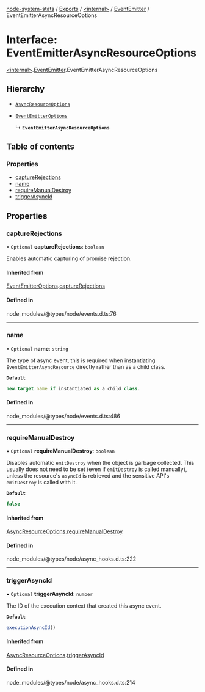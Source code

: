 [node-system-stats](../README.md) / [Exports](../modules.md) / [\<internal\>](../modules/internal_.md) / [EventEmitter](../modules/internal_.EventEmitter.md) / EventEmitterAsyncResourceOptions

# Interface: EventEmitterAsyncResourceOptions

[\<internal\>](../modules/internal_.md).[EventEmitter](../modules/internal_.EventEmitter.md).EventEmitterAsyncResourceOptions

## Hierarchy

- [`AsyncResourceOptions`](internal_.AsyncResourceOptions.md)

- [`EventEmitterOptions`](internal_.EventEmitterOptions.md)

  ↳ **`EventEmitterAsyncResourceOptions`**

## Table of contents

### Properties

- [captureRejections](internal_.EventEmitter.EventEmitterAsyncResourceOptions.md#capturerejections)
- [name](internal_.EventEmitter.EventEmitterAsyncResourceOptions.md#name)
- [requireManualDestroy](internal_.EventEmitter.EventEmitterAsyncResourceOptions.md#requiremanualdestroy)
- [triggerAsyncId](internal_.EventEmitter.EventEmitterAsyncResourceOptions.md#triggerasyncid)

## Properties

### captureRejections

• `Optional` **captureRejections**: `boolean`

Enables automatic capturing of promise rejection.

#### Inherited from

[EventEmitterOptions](internal_.EventEmitterOptions.md).[captureRejections](internal_.EventEmitterOptions.md#capturerejections)

#### Defined in

node_modules/@types/node/events.d.ts:76

___

### name

• `Optional` **name**: `string`

The type of async event, this is required when instantiating `EventEmitterAsyncResource`
directly rather than as a child class.

**`Default`**

```ts
new.target.name if instantiated as a child class.
```

#### Defined in

node_modules/@types/node/events.d.ts:486

___

### requireManualDestroy

• `Optional` **requireManualDestroy**: `boolean`

Disables automatic `emitDestroy` when the object is garbage collected.
This usually does not need to be set (even if `emitDestroy` is called
manually), unless the resource's `asyncId` is retrieved and the
sensitive API's `emitDestroy` is called with it.

**`Default`**

```ts
false
```

#### Inherited from

[AsyncResourceOptions](internal_.AsyncResourceOptions.md).[requireManualDestroy](internal_.AsyncResourceOptions.md#requiremanualdestroy)

#### Defined in

node_modules/@types/node/async_hooks.d.ts:222

___

### triggerAsyncId

• `Optional` **triggerAsyncId**: `number`

The ID of the execution context that created this async event.

**`Default`**

```ts
executionAsyncId()
```

#### Inherited from

[AsyncResourceOptions](internal_.AsyncResourceOptions.md).[triggerAsyncId](internal_.AsyncResourceOptions.md#triggerasyncid)

#### Defined in

node_modules/@types/node/async_hooks.d.ts:214
